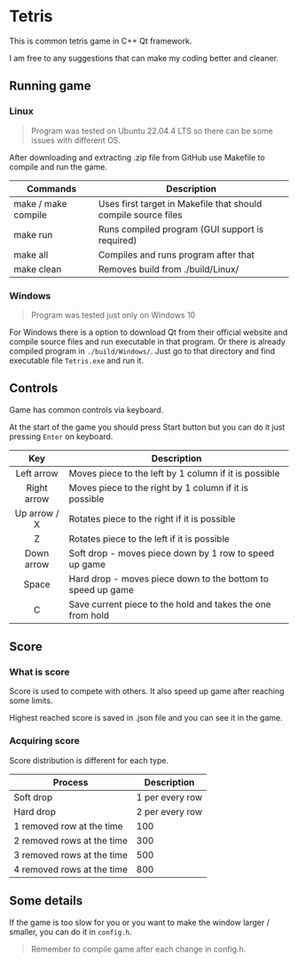 # Tetris

This is common tetris game in C++ Qt framework.

I am free to any suggestions that can make my coding better and cleaner.

## Running game

### Linux

>   Program was tested on Ubuntu 22.04.4 LTS so there can be some issues with different OS.

After downloading and extracting .zip file from GitHub use Makefile to compile and run the game.

| Commands            | Description |
| ------------------- | ----------- |
| make / make compile | Uses first target in Makefile that should compile source files |
| make run            | Runs compiled program (GUI support is required) |
| make all            | Compiles and runs program after that |
| make clean          | Removes build from ./build/Linux/ |

### Windows

>   Program was tested just only on Windows 10

For Windows there is a option to download Qt from their official website and compile source files and run executable in that program. Or there is already compiled program in `./build/Windows/`. Just go to that directory and find executable file `Tetris.exe` and run it.

## Controls

Game has common controls via keyboard.

At the start of the game you should press Start button but you can do it just pressing `Enter` on keyboard.

| Key           | Description |
| :-----------: | ----------- |
| Left arrow    | Moves piece to the left by 1 column if it is possible |
| Right arrow   | Moves piece to the right by 1 column if it is possible |
| Up arrow / X  | Rotates piece to the right if it is possible |
| Z             | Rotates piece to the left if it is possible |
| Down arrow    | Soft drop - moves piece down by 1 row to speed up game |
| Space         | Hard drop - moves piece down to the bottom to speed up game |
| C             | Save current piece to the hold and takes the one from hold |

## Score

### What is score

Score is used to compete with others. It also speed up game after reaching some limits.

Highest reached score is saved in .json file and you can see it in the game.

### Acquiring score

Score distribution is different for each type.

| Process                    | Description |
| -------------------------- | ----------- |
| Soft drop                  | 1 per every row |
| Hard drop                  | 2 per every row |
| 1 removed row at the time  | 100 |
| 2 removed rows at the time | 300 |
| 3 removed rows at the time | 500 |
| 4 removed rows at the time | 800 |

## Some details

If the game is too slow for you or you want to make the window larger / smaller, you can do it in `config.h`.

>  Remember to compile game after each change in config.h.
